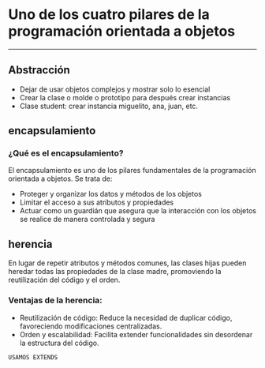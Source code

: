 # Uno de los cuatro pilares de la programación orientada a objetos

---

## Abstracción

- Dejar de usar objetos complejos y mostrar solo lo esencial
- Crear la clase o molde o prototipo para después crear instancias
- Clase student: crear instancia miguelito, ana, juan, etc.

## encapsulamiento

### ¿Qué es el encapsulamiento?

El encapsulamiento es uno de los pilares fundamentales de la programación orientada a objetos. Se trata de:

- Proteger y organizar los datos y métodos de los objetos
- Limitar el acceso a sus atributos y propiedades
- Actuar como un guardián que asegura que la interacción con los objetos se realice de manera controlada y segura

## herencia

En lugar de repetir atributos y métodos comunes, las clases hijas pueden heredar todas las propiedades de la clase madre, promoviendo la reutilización del código y el orden.

### Ventajas de la herencia:

- Reutilización de código: Reduce la necesidad de duplicar código, favoreciendo modificaciones centralizadas.
- Orden y escalabilidad: Facilita extender funcionalidades sin desordenar la estructura del código.

```js
USAMOS EXTENDS
```
